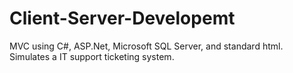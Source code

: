 # Client-Server-Developemt
MVC using C#, ASP.Net, Microsoft SQL Server, and standard html. Simulates a IT support ticketing system. 

